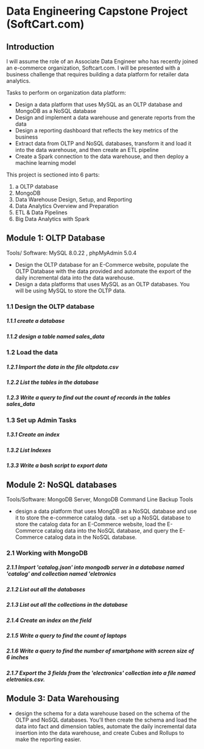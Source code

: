 # Data Engineering Capstone Project (SoftCart.com) 

## Introduction 
I will assume the role of an Associate Data Engineer who has recently joined an e-commerce organization, Softcart.com. I will be presented with a business challenge that requires building a data platform for retailer data analytics. 

Tasks to perform on organization data platform: 
-	Design a data platform that uses MySQL as an OLTP database and MongoDB as a NoSQL database
-	Design and implement a data warehouse and generate reports from the data 
-	Design a reporting dashboard that reflects the key metrics of the business 
-	Extract data from OLTP and NoSQL databases, transform it and load it into the data warehouse, and then create an ETL pipeline 
-	Create a Spark connection to the data warehouse, and then deploy a machine learning model 

This project is sectioned into 6 parts:
1. a OLTP database 
2.  MongoDB 
3. Data Warehouse Design, Setup, and Reporting 
4.  Data Analytics Overview and Preparation 
5. ETL & Data Pipelines 
6.  Big Data Analytics with Spark

## Module 1: OLTP Database

Tools/ Software: MySQL 8.0.22 , phpMyAdmin 5.0.4

- Design the OLTP database for an E-Commerce website, populate the OLTP Database with the data provided and automate the export of the daily incremental data into the data warehouse. 
- Design a data platforms that uses MySQL as an OLTP databases. You will be using MySQL to store the OLTP data. 

### 1.1 Design the OLTP database
#####  1.1.1 create a database
#####  1.1.2 design a table named sales_data

### 1.2 Load the data
##### 1.2.1 Import the data in the file oltpdata.csv
##### 1.2.2 List the tables in the database
##### 1.2.3  Write a query to find out the count of records in the tables sales_data

### 1.3 Set up Admin Tasks 
##### 1.3.1 Create an index 
##### 1.3.2 List Indexes 
##### 1.3.3 Write a bash script to export data 

## Module 2: NoSQL databases

Tools/Software: MongoDB Server, MongoDB Command Line Backup Tools 

- design a data platform that uses MongDB as a NoSQL database and use it to store the e-commerce catalog data. 
-set up a NoSQL database to store the catalog data for an E-Commerce website, load the E-Commerce catalog data into the NoSQL database, and query the E-Commerce catalog data in the NoSQL database. 


### 2.1 Working with MongoDB
##### 2.1.1 Import 'catalog.json' into mongodb server in a database named 'catalog' and collection named 'eletronics
##### 2.1.2 List out all the databases 
##### 2.1.3 List out all the collections in the database 
##### 2.1.4 Create an index on the field 
##### 2.1.5 Write a query to find the count of laptops 
##### 2.1.6 Write a query to find the number of smartphone with screen size of 6 inches 
##### 2.1.7 Export the 3 fields from the 'electronics' collection into a file named eletronics.csv. 

## Module 3: Data Warehousing 

- design the schema for a data warehouse based on the schema 
of the OLTP and NoSQL databases. You’ll then create the schema and load the data into fact and dimension tables, automate the daily incremental data insertion into the data warehouse, and create Cubes and Rollups to make the reporting easier.




